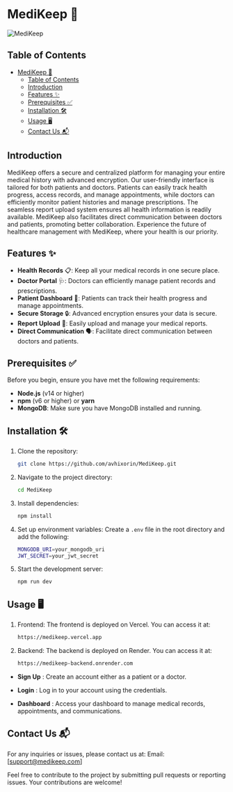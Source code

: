# MediKeep 🏥

![MediKeep](https://res.cloudinary.com/avhixorin/image/upload/v1724770946/Logo_kletrg.png)

## Table of Contents

- [MediKeep 🏥](#medikeep-)
  - [Table of Contents](#table-of-contents)
  - [Introduction](#introduction)
  - [Features ✨](#features-)
  - [Prerequisites ✅](#prerequisites-)
  - [Installation 🛠️](#installation-️)
  - [Usage 🖥️](#usage-️)
  - [Contact Us 📬](#contact-us-)

## Introduction

MediKeep offers a secure and centralized platform for managing your entire medical history with advanced encryption. Our user-friendly interface is tailored for both patients and doctors. Patients can easily track health progress, access records, and manage appointments, while doctors can efficiently monitor patient histories and manage prescriptions. The seamless report upload system ensures all health information is readily available. MediKeep also facilitates direct communication between doctors and patients, promoting better collaboration. Experience the future of healthcare management with MediKeep, where your health is our priority.

## Features ✨

- **Health Records** 📋: Keep all your medical records in one secure place.
- **Doctor Portal** 🩺: Doctors can efficiently manage patient records and prescriptions.
- **Patient Dashboard** 💊: Patients can track their health progress and manage appointments.
- **Secure Storage** 🔒: Advanced encryption ensures your data is secure.
- **Report Upload** 📎: Easily upload and manage your medical reports.
- **Direct Communication** 🗣️: Facilitate direct communication between doctors and patients.

## Prerequisites ✅

Before you begin, ensure you have met the following requirements:
- **Node.js** (v14 or higher)
- **npm** (v6 or higher) or **yarn**
- **MongoDB**: Make sure you have MongoDB installed and running.

## Installation 🛠️

1. Clone the repository:
   ```sh
   git clone https://github.com/avhixorin/MediKeep.git

2. Navigate to the project directory:
   ```sh
   cd MediKeep
3. Install dependencies:
   ```sh
   npm install
4. Set up environment variables:
   Create a `.env` file in the root directory and add the following:
   ```sh
   MONGODB_URI=your_mongodb_uri
   JWT_SECRET=your_jwt_secret
5. Start the development server:
   ```sh
   npm run dev
   
## Usage 🖥️

1. Frontend: The frontend is deployed on Vercel. You can access it at:
   ```sh
   https://medikeep.vercel.app
2. Backend: The backend is deployed on Render. You can access it at:
   ```sh
   https://medikeep-backend.onrender.com
   
- **Sign Up** : Create an account either as a patient or a doctor.
   
- **Login** : Log in to your account using the credentials.
   
- **Dashboard** : Access your dashboard to manage medical records, appointments, and communications.

## Contact Us 📬

For any inquiries or issues, please contact us at:
Email: [support@medikeep.com] 

Feel free to contribute to the project by submitting pull requests or reporting issues. Your contributions are welcome!
